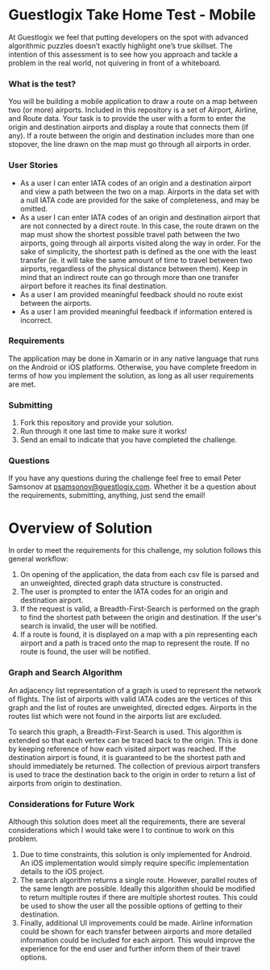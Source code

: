# Guestlogix Take Home Test - Mobile

At Guestlogix we feel that putting developers on the spot with advanced algorithmic puzzles doesn’t exactly highlight one’s true skillset. The intention of this assessment is to see how you approach and tackle a problem in the real world, not quivering in front of a whiteboard.

### What is the test?

You will be building a mobile application to draw a route on a map between two (or more) airports. Included in this repository is a set of Airport, Airline, and Route data. Your task is to provide the user with a form to enter the origin and destination airports and display a route that connects them (if any). If a route between the origin and destination includes more than one stopover, the line drawn on the map must go through all airports in order.

### User Stories

- As a user I can enter IATA codes of an origin and a destination airport and view a path between the two on a map. Airports in the data set with a null IATA code are provided for the sake of completeness, and may be omitted.
- As a user I can enter IATA codes of an origin and destination airport that are not connected by a direct route. In this case, the route drawn on the map must show the shortest possible travel path between the two airports, going through all airports visited along the way in order. For the sake of simplicity, the shortest path is defined as the one with the least transfer (ie. it will take the same amount of time to travel between two airports, regardless of the physical distance between them). Keep in mind that an indirect route can go through more than one transfer airport before it reaches its final destination.
- As a user I am provided meaningful feedback should no route exist between the airports.
- As a user I am provided meaningful feedback if information entered is incorrect.

### Requirements

The application may be done in Xamarin or in any native language that runs on the Android or iOS platforms. Otherwise, you have complete freedom in terms of how you implement the solution, as long as all user requirements are met.

### Submitting

1. Fork this repository and provide your solution.
2. Run through it one last time to make sure it works!
3. Send an email to indicate that you have completed the challenge. 

### Questions

If you have any questions during the challenge feel free to email Peter Samsonov at psamsonov@guestlogix.com. Whether it be a question about the requirements, submitting, anything, just send the email!

# Overview of Solution

In order to meet the requirements for this challenge, my solution follows this general workflow:

1. On opening of the application, the data from each csv file is parsed and an unweighted, directed graph data structure is constructed.
2. The user is prompted to enter the IATA codes for an origin and destination airport.
3. If the request is valid, a Breadth-First-Search is performed on the graph to find the shortest path between the origin and destination. If the user's search is invalid, the user will be notified.
4. If a route is found, it is displayed on a map with a pin representing each airport and a path is traced onto the map to represent the route. If no route is found, the user will be notified.

### Graph and Search Algorithm

An adjacency list representation of a graph is used to represent the network of flights. The list of airports with valid IATA codes are the vertices of this graph and the list of routes are unweighted, directed edges. Airports in the routes list which were not found in the airports list are excluded.

To search this graph, a Breadth-First-Search is used. This algorithm is extended so that each vertex can be traced back to the origin. This is done by keeping reference of how each visited airport was reached. If the destination airport is found, it is guaranteed to be the shortest path and should immediately be returned. The collection of previous airport transfers is used to trace the destination back to the origin in order to return a list of airports from origin to destination.

### Considerations for Future Work

Although this solution does meet all the requirements, there are several considerations which I would take were I to continue to work on this problem.

1. Due to time constraints, this solution is only implemented for Android. An iOS implementation would simply require specific implementation details to the iOS project.
2. The search algorithm returns a single route. However, parallel routes of the same length are possible. Ideally this algorithm should be modified to return multiple routes if there are multiple shortest routes. This could be used to show the user all the possible options of getting to their destination.
3. Finally, additional UI improvements could be made. Airline information could be shown for each transfer between airports and more detailed information could be included for each airport. This would improve the experience for the end user and further inform them of their travel options.

